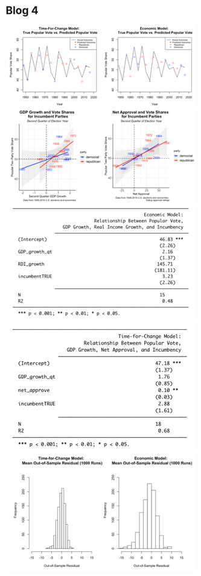 # Blog 4 

![](../images/fig4-1.png)
![](../images/fig4-2.png)
![](../images/fig4.png)
![](../images/fig44.png)
![](../images/fig4-5.png)
